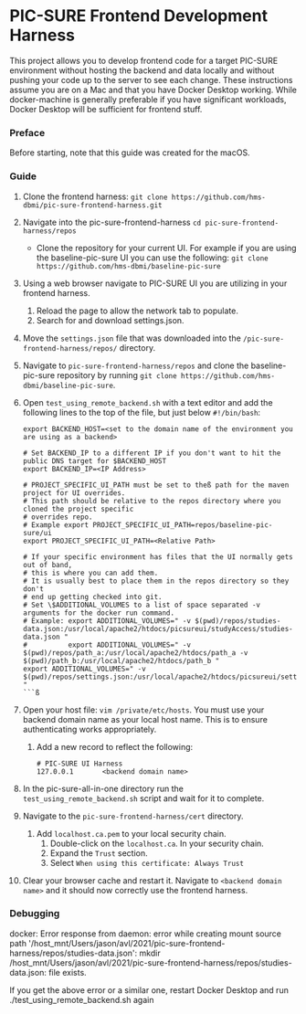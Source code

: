 PIC-SURE Frontend Development Harness
=====================================

This project allows you to develop frontend code for a target PIC-SURE environment without 
hosting the backend and data locally and without pushing your code up to the server to see
each change. These instructions assume you are on a Mac and that you have Docker Desktop
working. While docker-machine is generally preferable if you have significant workloads,
Docker Desktop will be sufficient for frontend stuff.

### Preface
Before starting, note that this guide was created for the macOS.

### Guide
1. Clone the frontend harness: `git clone https://github.com/hms-dbmi/pic-sure-frontend-harness.git` 

1. Navigate into the pic-sure-frontend-harness `cd pic-sure-frontend-harness/repos`
   - Clone the repository for your current UI. For example if you are using the baseline-pic-sure UI you can use the
   following: `git clone https://github.com/hms-dbmi/baseline-pic-sure`

1. Using a web browser navigate to PIC-SURE UI you are utilizing in your frontend harness.
   1. Reload the page to allow the network tab to populate.
   1. Search for and download settings.json.

1. Move the `settings.json` file that was downloaded into the `/pic-sure-frontend-harness/repos/` directory.

1. Navigate to `pic-sure-frontend-harness/repos` and clone the baseline-pic-sure repository by running `git clone https://github.com/hms-dbmi/baseline-pic-sure`.

1. Open `test_using_remote_backend.sh` with a text editor and add the following lines to the top of the file, but just below `#!/bin/bash`:
    ```
    export BACKEND_HOST=<set to the domain name of the environment you are using as a backend>
    
    # Set BACKEND_IP to a different IP if you don't want to hit the public DNS target for $BACKEND_HOST
    export BACKEND_IP=<IP Address>
   
    # PROJECT_SPECIFIC_UI_PATH must be set to theß path for the maven project for UI overrides. 
    # This path should be relative to the repos directory where you cloned the project specific
    # overrides repo.
    # Example export PROJECT_SPECIFIC_UI_PATH=repos/baseline-pic-sure/ui
    export PROJECT_SPECIFIC_UI_PATH=<Relative Path>  

    # If your specific environment has files that the UI normally gets out of band,
    # this is where you can add them. 
    # It is usually best to place them in the repos directory so they don't
    # end up getting checked into git.
    # Set \$ADDITIONAL_VOLUMES to a list of space separated -v arguments for the docker run command.
    # Example: export ADDITIONAL_VOLUMES=" -v $(pwd)/repos/studies-data.json:/usr/local/apache2/htdocs/picsureui/studyAccess/studies-data.json "
    #          export ADDITIONAL_VOLUMES=" -v $(pwd)/repos/path_a:/usr/local/apache2/htdocs/path_a -v $(pwd)/path_b:/usr/local/apache2/htdocs/path_b "
    export ADDITIONAL_VOLUMES=" -v $(pwd)/repos/settings.json:/usr/local/apache2/htdocs/picsureui/settings/settings.json "
   ```ß
   
1. Open your host file: `vim /private/etc/hosts`. You must use your backend domain name as your local host name. This is
    to ensure authenticating works appropriately.
   1. Add a new record to reflect the following: <br />
        ```
      # PIC-SURE UI Harness
      127.0.0.1       <backend domain name>
        ``` 

1. In the pic-sure-all-in-one directory run the `test_using_remote_backend.sh` script and wait for it to complete.

1. Navigate to the `pic-sure-frontend-harness/cert` directory.
     1. Add `localhost.ca.pem` to your local security chain.
         1. Double-click on the `localhost.ca`. In your security chain.
         1. Expand the `Trust` section.
         1. Select  `When using this certificate: Always Trust`
       
1. Clear your browser cache and restart it. Navigate to `<backend domain name>` and it should now correctly use the frontend harness.

### Debugging

docker: Error response from daemon: error while creating mount source path '/host_mnt/Users/jason/avl/2021/pic-sure-frontend-harness/repos/studies-data.json': mkdir /host_mnt/Users/jason/avl/2021/pic-sure-frontend-harness/repos/studies-data.json: file exists.

If you get the above error or a similar one, restart Docker Desktop and run ./test_using_remote_backend.sh again
